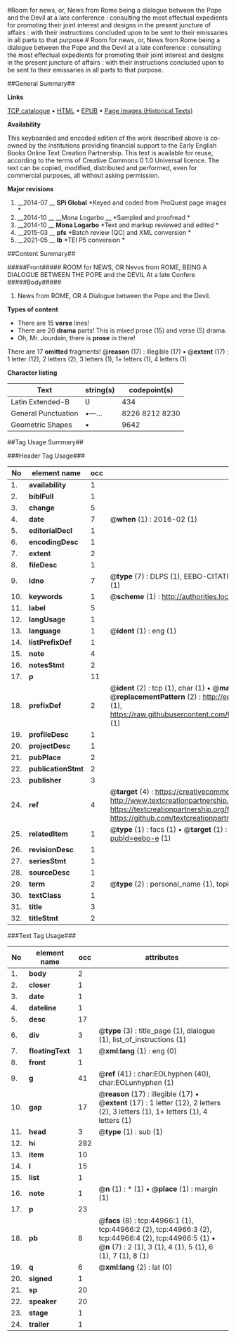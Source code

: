 #Room for news, or, News from Rome being a dialogue between the Pope and the Devil at a late conference : consulting the most effectual expedients for promoting their joint interest and designs in the present juncture of affairs : with their instructions concluded upon to be sent to their emissaries in all parts to that purpose.#
Room for news, or, News from Rome being a dialogue between the Pope and the Devil at a late conference : consulting the most effectual expedients for promoting their joint interest and designs in the present juncture of affairs : with their instructions concluded upon to be sent to their emissaries in all parts to that purpose.

##General Summary##

**Links**

[TCP catalogue](http://www.ota.ox.ac.uk/tcp/)  • 
[HTML](http://tei.it.ox.ac.uk/tcp/Texts-HTML/free/A57/A57624.html)  • 
[EPUB](http://tei.it.ox.ac.uk/tcp/Texts-EPUB/free/A57/A57624.epub) • 
[Page images (Historical Texts)](https://historicaltexts.jisc.ac.uk/eebo-10409783e)

**Availability**

This keyboarded and encoded edition of the work described above is co-owned by the
    institutions providing financial support to the Early English Books Online Text Creation
    Partnership. This text is available for reuse, according to the terms of  Creative Commons 0 1.0 Universal
    licence. The text can be copied, modified, distributed and performed, even for commercial
    purposes, all without asking permission.

**Major revisions**

1. __2014-07 __ __SPi Global__ *Keyed and coded from ProQuest page images *
1. __2014-10 __ __Mona Logarbo __ *Sampled and proofread *
1. __2014-10 __ __Mona Logarbo__ *Text and markup reviewed and edited *
1. __2015-03 __ __pfs__ *Batch review (QC) and XML conversion *
1. __2021-05 __ __lb__ *TEI P5 conversion *

##Content Summary##

#####Front#####
ROOM for NEWS, OR Nevvs from ROME, BEING A DIALOGUE BETWEEN THE POPE and the DEVIL At a late Confere
#####Body#####

1. News from ROME, OR A Dialogue between the Pope and the Devil.

**Types of content**

  * There are 15 **verse** lines!
  * There are 20 **drama** parts! This is mixed prose (15) and verse (5) drama.
  * Oh, Mr. Jourdain, there is **prose** in there!

There are 17 **omitted** fragments! 
 @__reason__ (17) : illegible (17)  •  @__extent__ (17) : 1 letter (12), 2 letters (2), 3 letters (1), 1+ letters (1), 4 letters (1)

**Character listing**


|Text|string(s)|codepoint(s)|
|---|---|---|
|Latin Extended-B|Ʋ|434|
|General Punctuation|•—…|8226 8212 8230|
|Geometric Shapes|▪|9642|

##Tag Usage Summary##

###Header Tag Usage###

|No|element name|occ|attributes|
|---|---|---|---|
|1.|__availability__|1||
|2.|__biblFull__|1||
|3.|__change__|5||
|4.|__date__|7| @__when__ (1) : 2016-02 (1)|
|5.|__editorialDecl__|1||
|6.|__encodingDesc__|1||
|7.|__extent__|2||
|8.|__fileDesc__|1||
|9.|__idno__|7| @__type__ (7) : DLPS (1), EEBO-CITATION (1), VID (1), EEBO-PROQUEST (1), STC (2), OCLC (1)|
|10.|__keywords__|1| @__scheme__ (1) : http://authorities.loc.gov/ (1)|
|11.|__label__|5||
|12.|__langUsage__|1||
|13.|__language__|1| @__ident__ (1) : eng (1)|
|14.|__listPrefixDef__|1||
|15.|__note__|4||
|16.|__notesStmt__|2||
|17.|__p__|11||
|18.|__prefixDef__|2| @__ident__ (2) : tcp (1), char (1)  •  @__matchPattern__ (2) : ([0-9\-]+):([0-9IVX]+) (1), (.+) (1)  •  @__replacementPattern__ (2) : http://eebo.chadwyck.com/downloadtiff?vid=$1&page=$2 (1), https://raw.githubusercontent.com/textcreationpartnership/Texts/master/tcpchars.xml#$1 (1)|
|19.|__profileDesc__|1||
|20.|__projectDesc__|1||
|21.|__pubPlace__|2||
|22.|__publicationStmt__|2||
|23.|__publisher__|3||
|24.|__ref__|4| @__target__ (4) : https://creativecommons.org/publicdomain/zero/1.0/ (1), http://www.textcreationpartnership.org/docs/. (1), https://textcreationpartnership.org/faq/#faq05 (1), https://github.com/textcreationpartnership (1)|
|25.|__relatedItem__|1| @__type__ (1) : facs (1)  •  @__target__ (1) : https://data.historicaltexts.jisc.ac.uk/view?pubId=eebo-e (1)|
|26.|__revisionDesc__|1||
|27.|__seriesStmt__|1||
|28.|__sourceDesc__|1||
|29.|__term__|2| @__type__ (2) : personal_name (1), topical_term (1)|
|30.|__textClass__|1||
|31.|__title__|3||
|32.|__titleStmt__|2||


###Text Tag Usage###

|No|element name|occ|attributes|
|---|---|---|---|
|1.|__body__|2||
|2.|__closer__|1||
|3.|__date__|1||
|4.|__dateline__|1||
|5.|__desc__|17||
|6.|__div__|3| @__type__ (3) : title_page (1), dialogue (1), list_of_instructions (1)|
|7.|__floatingText__|1| @__xml:lang__ (1) : eng (0)|
|8.|__front__|1||
|9.|__g__|41| @__ref__ (41) : char:EOLhyphen (40), char:EOLunhyphen (1)|
|10.|__gap__|17| @__reason__ (17) : illegible (17)  •  @__extent__ (17) : 1 letter (12), 2 letters (2), 3 letters (1), 1+ letters (1), 4 letters (1)|
|11.|__head__|3| @__type__ (1) : sub (1)|
|12.|__hi__|282||
|13.|__item__|10||
|14.|__l__|15||
|15.|__list__|1||
|16.|__note__|1| @__n__ (1) : * (1)  •  @__place__ (1) : margin (1)|
|17.|__p__|23||
|18.|__pb__|8| @__facs__ (8) : tcp:44966:1 (1), tcp:44966:2 (2), tcp:44966:3 (2), tcp:44966:4 (2), tcp:44966:5 (1)  •  @__n__ (7) : 2 (1), 3 (1), 4 (1), 5 (1), 6 (1), 7 (1), 8 (1)|
|19.|__q__|6| @__xml:lang__ (2) : lat (0)|
|20.|__signed__|1||
|21.|__sp__|20||
|22.|__speaker__|20||
|23.|__stage__|1||
|24.|__trailer__|1||
